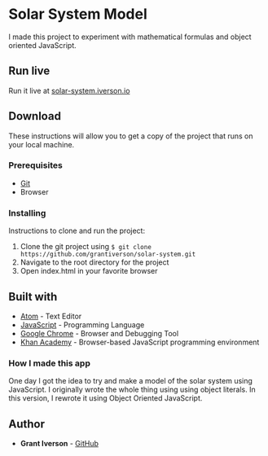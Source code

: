 # Solar System Model

I made this project to experiment with mathematical formulas and object oriented JavaScript.

## Run live

Run it live at [solar-system.iverson.io](http://solar-system.iverson.io)

## Download

These instructions will allow you to get a copy of the project that runs on your local machine.

### Prerequisites

* [Git](https://git-scm.com/downloads)
* Browser

### Installing

Instructions to clone and run the project:
1. Clone the git project using `$ git clone https://github.com/grantiverson/solar-system.git`
2. Navigate to the root directory for the project
3. Open index.html in your favorite browser

## Built with

* [Atom](https://atom.io) - Text Editor
* [JavaScript](https://developer.mozilla.org/en-US/docs/Web/JavaScript) - Programming Language
* [Google Chrome](https://www.google.com/chrome/) - Browser and Debugging Tool
* [Khan Academy](https://www.khanacademy.org/computer-programming/new/pjs) - Browser-based JavaScript programming environment

### How I made this app

One day I got the idea to try and make a model of the solar system using JavaScript. I originally wrote the whole thing using using object literals. In this version, I rewrote it using Object Oriented JavaScript.

## Author

* **Grant Iverson** - [GitHub](https://github.com/grantiverson)
